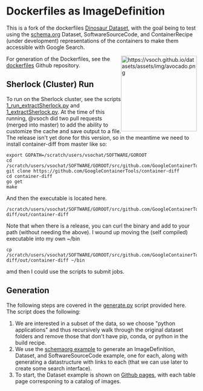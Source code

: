 # Dockerfiles as ImageDefinition

This is a fork of the dockerfiles [Dinosaur Dataset](https://vsoch.github.io/datasets), with the goal
being to test using the [schema.org](https://www.schema.org) Dataset, SoftwareSourceCode, and 
ContainerRecipe (under development) representations of the containers to make them accessible
with Google Search.

<a target="_blank" href="https://camo.githubusercontent.com/d0eb19f161d4795a9c137b9b71c70b008d7c5e8e/68747470733a2f2f76736f63682e6769746875622e696f2f64617461736574732f6173736574732f696d672f61766f6361646f2e706e67"><img src="https://camo.githubusercontent.com/d0eb19f161d4795a9c137b9b71c70b008d7c5e8e/68747470733a2f2f76736f63682e6769746875622e696f2f64617461736574732f6173736574732f696d672f61766f6361646f2e706e67" alt="https://vsoch.github.io/datasets/assets/img/avocado.png" data-canonical-src="https://vsoch.github.io/datasets/assets/img/avocado.png" style="max-width:100%; float:right" width="200px"></a>

For generation of the Dockerfiles, see the [dockerfiles](https://www.github.com/vsoch/dockerfiles) Github repository.

## Sherlock (Cluster) Run

To run on the Sherlock cluster, see the scripts [1_run_extractSherlock.py](1_run_extractSherlock) and [1_extractSherlock.py](1_extractSherlock.py). At the time of this running, @vsoch did two pull requests (merged into master) to add the ability to customize the cache and save output to a file. The release isn't yet done for this version, so in the meantime we need to install container-diff from master like so:

```
export GOPATH=/scratch/users/vsochat/SOFTWARE/GOROOT
cd /scratch/users/vsochat/SOFTWARE/GOROOT/src/github.com/GoogleContainerTools
git clone https://github.com/GoogleContainerTools/container-diff
cd container-diff
go get
make
```

And then the executable is located here.
```
/scratch/users/vsochat/SOFTWARE/GOROOT/src/github.com/GoogleContainerTools/container-diff/out/container-diff
```

Note that when there is a release, you can curl the binary and add to your path (without needing the above).
I wound up moving the (self compiled) executable into my own ~/bin

```
cp /scratch/users/vsochat/SOFTWARE/GOROOT/src/github.com/GoogleContainerTools/container-diff/out/container-diff ~/bin
```

amd then I could use the scripts to submit jobs.


## Generation

The following steps are covered in the [generate.py](https://github.com/openschemas/dockerfiles/blob/master/0_extractLocal.py) script provided here. The script does the following:

 1. We are interested in a subset of the data, so we choose "python applications" and thus recursively walk through the original dataset folders and remove those that don't have pip, conda, or python in the build recipe.
 2. We use the [schemaorg example](https://github.com/openbases/extract-dockerfile) to generate an ImageDefinition, Dataset, and SoftwareSourceCode example, one for each, along with generating a datastructure with links to each (that we can use later to create some search interface).
 3. To start, the Dataset example is shown on [Github pages](https://openschemas.github.io/dockerfiles/), with each table page corresponing to a catalog of images.
